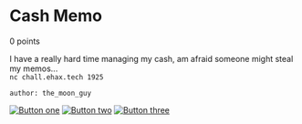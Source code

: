 # Cash Memo
0 points

I have a really hard time managing my cash, am afraid someone might steal my memos... <br>
`nc chall.ehax.tech 1925`

`author: the_moon_guy`

[![Button one]](https://chall.ehax.tech/ehax-ctf-ehax25/cash_memo/chall)
[![Button two]](https://chall.ehax.tech/ehax-ctf-ehax25/cash_memo/ld-2.31.so)
[![Button three]](https://chall.ehax.tech/ehax-ctf-ehax25/cash_memo/libc-2.31.so)

[Button one]: https://img.shields.io/badge/Handout1-37a779?style=for-the-badge
[Button two]: https://img.shields.io/badge/Handout2-37a779?style=for-the-badge
[Button three]: https://img.shields.io/badge/Handout3-37a779?style=for-the-badge
